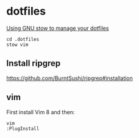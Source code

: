 # dotfiles

[Using GNU stow to manage your dotfiles](http://brandon.invergo.net/news/2012-05-26-using-gnu-stow-to-manage-your-dotfiles.html)
```
cd .dotfiles
stow vim
```

## Install ripgrep

https://github.com/BurntSushi/ripgrep#installation

## vim

First install Vim 8 and then:

```
vim
:PlugInstall
```
